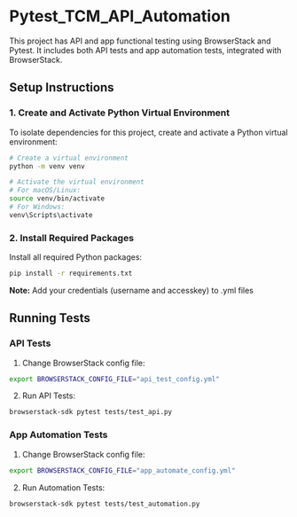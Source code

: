 # Pytest_TCM_API_Automation

This project has API and app functional testing using BrowserStack and Pytest. It includes both API tests and app automation tests, integrated with BrowserStack.

## Setup Instructions

### 1. Create and Activate Python Virtual Environment

To isolate dependencies for this project, create and activate a Python virtual environment:

```bash
# Create a virtual environment
python -m venv venv

# Activate the virtual environment
# For macOS/Linux:
source venv/bin/activate
# For Windows:
venv\Scripts\activate
```

### 2. Install Required Packages

Install all required Python packages:

```bash
pip install -r requirements.txt
```

**Note:** Add your credentials (username and accesskey) to .yml files

## Running Tests

### API Tests

1. Change BrowserStack config file:
```bash
export BROWSERSTACK_CONFIG_FILE="api_test_config.yml"
```

2. Run API Tests:
```bash
browserstack-sdk pytest tests/test_api.py
```

### App Automation Tests

1. Change BrowserStack config file:
```bash
export BROWSERSTACK_CONFIG_FILE="app_automate_config.yml"
```

2. Run Automation Tests:
```bash
browserstack-sdk pytest tests/test_automation.py
```
